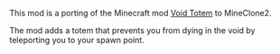 <!-- markdownlint-disable MD041 -->

This mod is a porting of the Minecraft mod [Void Totem](https://www.curseforge.com/minecraft/mc-mods/voidtotem) to MineClone2.

The mod adds a totem that prevents you from dying in the void by teleporting you to your spawn point.
